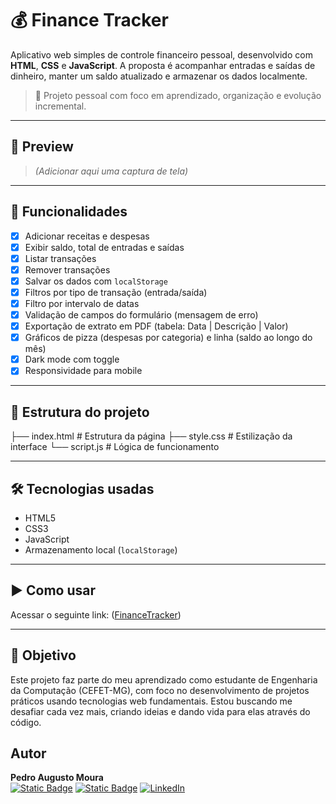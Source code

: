 # 💰 Finance Tracker

Aplicativo web simples de controle financeiro pessoal, desenvolvido com **HTML**, **CSS** e **JavaScript**. A proposta é acompanhar entradas e saídas de dinheiro, manter um saldo atualizado e armazenar os dados localmente.

> 🎯 Projeto pessoal com foco em aprendizado, organização e evolução incremental.

---

## 📸 Preview

> *(Adicionar aqui uma captura de tela)*

---

## 🚀 Funcionalidades

- [x] Adicionar receitas e despesas
- [x] Exibir saldo, total de entradas e saídas
- [x] Listar transações
- [x] Remover transações
- [x] Salvar os dados com `localStorage`
- [x] Filtros por tipo de transação (entrada/saída)
- [x] Filtro por intervalo de datas
- [x] Validação de campos do formulário (mensagem de erro)
- [x] Exportação de extrato em PDF (tabela: Data | Descrição | Valor)
- [x] Gráficos de pizza (despesas por categoria) e linha (saldo ao longo do mês)
- [x] Dark mode com toggle
- [x] Responsividade para mobile

---

## 📁 Estrutura do projeto

├── index.html # Estrutura da página
├── style.css # Estilização da interface
└── script.js # Lógica de funcionamento

---

## 🛠️ Tecnologias usadas

- HTML5
- CSS3
- JavaScript
- Armazenamento local (`localStorage`)

---

## ▶️ Como usar
Acessar o seguinte link: ([FinanceTracker](https://pedroaugusto08.github.io/FinanceTracker/))

---

## 📌 Objetivo
Este projeto faz parte do meu aprendizado como estudante de Engenharia da Computação (CEFET-MG), com foco no desenvolvimento de projetos práticos usando tecnologias web fundamentais. Estou buscando me desafiar cada vez mais, criando ideias e dando vida para elas através do código.

## Autor

**Pedro Augusto Moura**  
[![Static Badge](https://img.shields.io/badge/%7C%20PedroAugusto08-black?style=flat-square&logo=github)](https://github.com/PedroAugusto08)
[![Static Badge](https://img.shields.io/badge/%7C%20pedroaugustomoura70927%40gmail.com-black?style=flat-square&logo=gmail)](mailto:pedroaugustomoura70927@gmail.com)
[![LinkedIn](https://img.shields.io/badge/-LinkedIn-0077B5?style=flat&logo=linkedin&logoColor=white)](https://linkedin.com/in/pedroagmoura) 